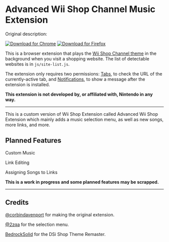 # Advanced Wii Shop Channel Music Extension

Original description:

[![Download for Chrome](https://corbin.io/img/chrome-button.png)](https://chrome.google.com/webstore/detail/camjnljbmplngaalikoefoibonimfhkd) [![Download for Firefox](https://corbin.io/img/firefox-button.png)](https://addons.mozilla.org/en-US/firefox/addon/wii-shop-channel/)

This is a browser extension that plays the [Wii Shop Channel theme](https://www.youtube.com/watch?v=yyjUmv1gJEg&t=1s) in the background when you visit a shopping website. The list of detectable websites is in `js/site-list.js`.

The extension only requires two permissions: [Tabs](https://developer.mozilla.org/en-US/docs/Mozilla/Add-ons/WebExtensions/API/tabs), to check the URL of the currently-active tab, and [Notifications](https://developer.mozilla.org/en-US/docs/Mozilla/Add-ons/WebExtensions/user_interface/Notifications), to show a message after the extension is installed.

**This extension is not developed by, or affiliated with, Nintendo in any way.**

-----------------------------------------------------------------------------------------------------------------------

This is a custom version of Wii Shop Extension called Advanced Wii Shop Extension which mainly adds a music selection menu, as well as new songs, more links, and more.

## Planned Features

Custom Music

Link Editing

Assigning Songs to Links

**This is a work in progress and some planned features may be scrapped.**

-----------------------------------------------------------------------------------------------------------------------

## Credits

[@corbindavenport](https://github.com/corbindavenport) for making the original extension.

[@2zqa](https://github.com/2zqa) for the selection menu.

[BedrockSolid](https://www.youtube.com/c/BedrockSolid/) for the DSi Shop Theme Remaster.
